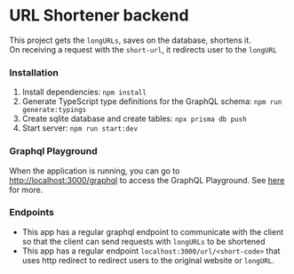 # URL Shortener backend

This project gets the `longURLs`, saves on the database, shortens it. \
On receiving a request with the `short-url`, it redirects user to the `longURL`

### Installation

1. Install dependencies: `npm install`
2. Generate TypeScript type definitions for the GraphQL schema: `npm run generate:typings`
3. Create sqlite database and create tables: `npx prisma db push`
4. Start server: `npm run start:dev`

### Graphql Playground

When the application is running, you can go to [http://localhost:3000/graphql](http://localhost:3000/graphql) to access the GraphQL Playground.  See [here](https://docs.nestjs.com/graphql/quick-start#playground) for more.

### Endpoints

- This app has a regular graphql endpoint to communicate with the client so that the client can send requests with `longURLs` to be shortened
- This app has a regular endpoint `localhost:3000/url/<short-code>` that uses http redirect to redirect users to the original website or `longURL`.